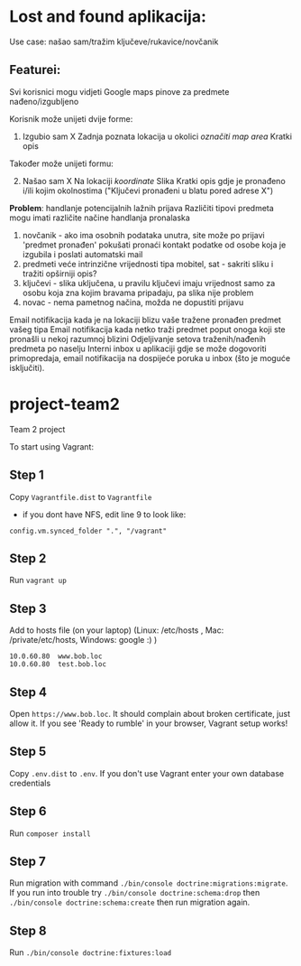 # Lost and found aplikacija:

Use case: našao sam/tražim ključeve/rukavice/novčanik

## Featurei:

Svi korisnici mogu vidjeti Google maps pinove za predmete nađeno/izgubljeno

Korisnik može unijeti dvije forme:

1. Izgubio sam X
Zadnja poznata lokacija u okolici *označiti map area*
Kratki opis

Također može unijeti formu:

2. Našao sam X
Na lokaciji *koordinate*
Slika
Kratki opis gdje je pronađeno i/ili kojim okolnostima ("Ključevi pronađeni u blatu pored adrese X")

**Problem**: handlanje potencijalnih lažnih prijava
Različiti tipovi predmeta mogu imati različite načine handlanja pronalaska

1) novčanik - ako ima osobnih podataka unutra, site može po prijavi 'predmet pronađen' pokušati pronaći kontakt podatke od osobe koja je izgubila i poslati automatski mail
2) predmeti veće intrinzične vrijednosti tipa mobitel, sat - sakriti sliku i tražiti opširniji opis?
3) ključevi - slika uključena, u pravilu ključevi imaju vrijednost samo za osobu koja zna kojim bravama pripadaju, pa slika nije problem
4) novac - nema pametnog načina, možda ne dopustiti prijavu

Email notifikacija kada je na lokaciji blizu vaše tražene pronađen predmet vašeg tipa
Email notifikacija kada netko traži predmet poput onoga koji ste pronašli u nekoj razumnoj blizini
Odjeljivanje setova traženih/nađenih predmeta po naselju
Interni inbox u aplikaciji gdje se može dogovoriti primopredaja, email notifikacija na dospijeće poruka u inbox (što je moguće isključiti).

# project-team2
Team 2 project

To start using Vagrant:

## Step 1
Copy `Vagrantfile.dist` to `Vagrantfile`

- if you dont have NFS, edit line 9 to look like:

```
config.vm.synced_folder ".", "/vagrant"
```
## Step 2
Run `vagrant up`

## Step 3
Add to hosts file (on your laptop) (Linux: /etc/hosts , Mac: /private/etc/hosts, Windows: google :) )
```
10.0.60.80	www.bob.loc
10.0.60.80	test.bob.loc
```

## Step 4
Open `https://www.bob.loc`. It should complain about broken certificate, just allow it. If you see 'Ready to rumble' in your browser, Vagrant setup works!

## Step 5
Copy `.env.dist` to `.env`.
If you don't use Vagrant enter your own database credentials

## Step 6
Run `composer install`

## Step 7
Run migration with command `./bin/console doctrine:migrations:migrate`.
If you run into trouble try
`./bin/console doctrine:schema:drop`
then
`./bin/console doctrine:schema:create`
then run migration again.


## Step 8
Run `./bin/console doctrine:fixtures:load`


